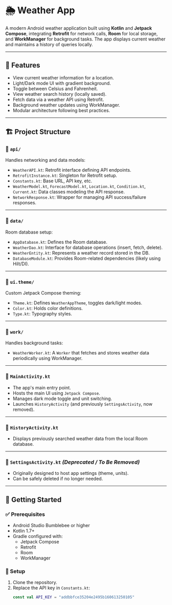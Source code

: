 # 🌦️ Weather App

A modern Android weather application built using **Kotlin** and **Jetpack Compose**, integrating **Retrofit** for network calls, **Room** for local storage, and **WorkManager** for background tasks. The app displays current weather and maintains a history of queries locally.

---

## 🧩 Features

- View current weather information for a location.
- Light/Dark mode UI with gradient background.
- Toggle between Celsius and Fahrenheit.
- View weather search history (locally saved).
- Fetch data via a weather API using Retrofit.
- Background weather updates using WorkManager.
- Modular architecture following best practices.

---

## 🏗️ Project Structure

### 📁 `api/`
Handles networking and data models:
- `WeatherAPI.kt`: Retrofit interface defining API endpoints.
- `RetrofitInstance.kt`: Singleton for Retrofit setup.
- `Constants.kt`: Base URL, API key, etc.
- `WeatherModel.kt`, `ForecastModel.kt`, `Location.kt`, `Condition.kt`, `Current.kt`: Data classes modeling the API response.
- `NetworkResponse.kt`: Wrapper for managing API success/failure responses.

---

### 📁 `data/`
Room database setup:
- `AppDatabase.kt`: Defines the Room database.
- `WeatherDao.kt`: Interface for database operations (insert, fetch, delete).
- `WeatherEntity.kt`: Represents a weather record stored in the DB.
- `DatabaseModule.kt`: Provides Room-related dependencies (likely using Hilt/DI).

---

### 📁 `ui.theme/`
Custom Jetpack Compose theming:
- `Theme.kt`: Defines `WeatherAppTheme`, toggles dark/light modes.
- `Color.kt`: Holds color definitions.
- `Type.kt`: Typography styles.

---

### 📁 `work/`
Handles background tasks:
- `WeatherWorker.kt`: A `Worker` that fetches and stores weather data periodically using WorkManager.

---

### 📄 `MainActivity.kt`
- The app's main entry point.
- Hosts the main UI using `Jetpack Compose`.
- Manages dark mode toggle and unit switching.
- Launches `HistoryActivity` (and previously `SettingsActivity`, now removed).

---

### 📄 `HistoryActivity.kt`
- Displays previously searched weather data from the local Room database.

---

### 📄 `SettingsActivity.kt` *(Deprecated / To Be Removed)*
- Originally designed to host app settings (theme, units).
- Can be safely deleted if no longer needed.

---

## 🚀 Getting Started

### ✅ Prerequisites
- Android Studio Bumblebee or higher
- Kotlin 1.7+
- Gradle configured with:
  - Jetpack Compose
  - Retrofit
  - Room
  - WorkManager

### 🔧 Setup
1. Clone the repository.
2. Replace the API key in `Constants.kt`:
   ```kotlin
   const val API_KEY = "addbbfce35204e2495b160613250105"

